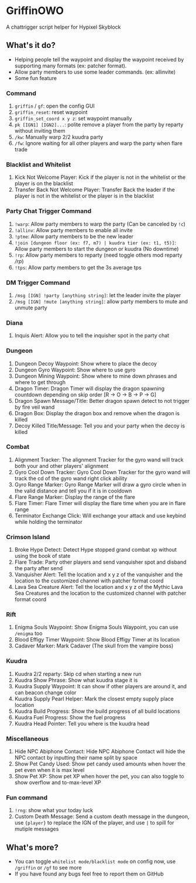 # GriffinOWO
A chattrigger script helper for Hypixel Skyblock

## What's it do?
* Helping people tell the waypoint and display the waypoint received by supporting many formats (ex: patcher format). 
* Allow party members to use some leader commands. (ex: allinvite)
* Some fun feature

### Command
1. `griffin` / `gf`: open the config GUI
2. `griffin_reset`: reset waypoint
3. `griffin_set_coord x y z`: set waypoint manually
4. `pk [IGN1] [IGN2]...`: polite remove a player from the party by reparty without inviting them
5. `/kw`: Manually warp 2/2 kuudra party
6. `/fw`: Ignore waiting for all other players and warp the party when flare trade

### Blacklist and Whitelist
1. Kick Not Welcome Player: Kick if the player is not in the whitelist or the player is on the blacklist
2. Transfer Back Not Welcome Player: Transfer Back the leader if the player is not in the whitelist or the player is in the blacklist

### Party Chat Trigger Command
1. `!warp`: Allow party members to warp the party (Can be canceled by `!c`)
2. `!allinv`: Allow party members to enable all invite
3. `!ptme`: Allow party members to be the new leader
4. `!join [dungeon floor (ex: f7, m7) | kuudra tier (ex: t1, t5)]`: Allow party members to start the dungeon or kuudra (No downtime)
5. `!rp`: Allow party members to reparty (need toggle others mod reparty */rp*)
6. `!tps`: Allow party members to get the 3s average tps

### DM Trigger Command
1. `/msg [IGN] !party [anything string]`: let the leader invite the player
2. `/msg [IGN] !mute [anything string]`: allow party members to mute and unmute party

### Diana
1. Inquis Alert: Allow you to tell the inquisher spot in the party chat

### Dungeon
1. Dungeon Decoy Waypoint: Show where to place the decoy
2. Dungeon Gyro Waypoint: Show where to use gyro
3. Dungeon Mining Waypoint: Show where to mine down phrases and where to get through
4. Dragon Timer: Dragon Timer will display the dragon spawning countdown depending on skip order [R -> O -> B -> P -> G]
5. Dragon Spawn Message/Title: Better dragon spawn detect to not trigger by fire veil wand
6. Dragon Box: Display the dragon box and remove when the dragon is killed
7. Decoy Killed Title/Message: Tell you and your party when the decoy is killed

### Combat
1. Alignment Tracker: The alignment Tracker for the gyro wand will track both your and other players' alignment
2. Gyro Cool Down Tracker: Gyro Cool Down Tracker for the gyro wand will track the cd of the gyro wand right click ability
3. Gyro Range Marker: Gyro Range Marker will draw a gyro circle when in the valid distance and tell you if it is in cooldown
4. Flare Range Marker: Display the range of the flare
5. Flare Timer: Flare Timer will display the flare time when you are in flare range
6. Terminator Exchange Click: Will exchange your attack and use keybind while holding the terminator

### Crimson Island
1. Broke Hype Detect: Detect Hype stopped grand combat xp without using the book of state
2. Flare Trade: Party other players and send vanquisher spot and disband the party after send
3. Vanquisher Alert: Tell the location and x y z of the vanquisher and the location to the customized channel with patcher format coord
4. Lava Sea Creature Alert: Tell the location and x y z of the Mythic Lava Sea Creatures and the location to the customized channel with patcher format coord

### Rift
1. Enigma Souls Waypoint: Show Enigma Souls Waypoint, you can use `/enigma` too
2. Blood Effigy Timer Waypoint: Show Blood Effigy Timer at its location
3. Cadaver Marker: Mark Cadaver (The skull from the vampire boss)

### Kuudra
1. Kuudra 2/2 reparty: Skip cd when starting a new run
2. Kuudra Show Phrase: Show what kuudra stage it is
3. Kuudra Supply Waypoint: It can show if other players are around it, and can beacon change color
4. Kuudra Supply Pearl Helper: Mark the closest empty supply place location
5. Kuudra Build Progress: Show the build progress of all build locations
6. Kuudra Fuel Progress: Show the fuel progress
7. Kuudra Head Pointer: Tell you where is the kuudra head

### Miscellaneous
1. Hide NPC Abiphone Contact: Hide NPC Abiphone Contact will hide the NPC contact by inputting their name split by space
2. Show Pet Candy Used: Show pet candy used amounts when hover the pet even when it is max level
2. Show Pet XP: Show pet XP when hover the pet, you can also toggle to show overflow and to-max-level XP

### Fun command
1. `!rng`: show what your today luck
2. Custom Death Message: Send a custom death message in the dungeon, use `{player}` to replace the IGN of the player, and use `|` to spill for mutiple messages

## What's more?
* You can toggle `whitelist mode/blacklist mode` on config now, use `/griffin` or `/gf` to see more
* If you have found any bugs feel free to report them on GitHub
